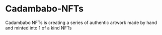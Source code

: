 # Cadambabo-NFTs
Cadambabo NFTs is creating a series of authentic artwork made by hand and minted into 1 of a kind NFTs
